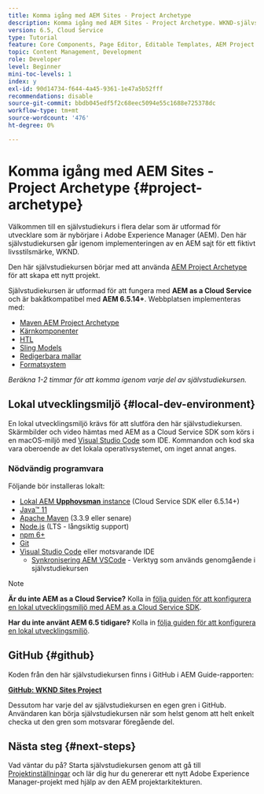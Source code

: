 ```yaml
---
title: Komma igång med AEM Sites - Project Archetype
description: Komma igång med AEM Sites - Project Archetype. WKND-självstudiekursen är en självstudiekurs i flera delar som utformats för utvecklare som är nybörjare på Adobe Experience Manager. Självstudiekursen går igenom implementeringen av en AEM sajt för ett fiktivt livsstilsmärke, WKND. Självstudiekursen behandlar grundläggande ämnen som projektinställningar, prototyper, kärnkomponenter, redigerbara mallar, klientbibliotek och komponentutveckling.
version: 6.5, Cloud Service
type: Tutorial
feature: Core Components, Page Editor, Editable Templates, AEM Project Archetype
topic: Content Management, Development
role: Developer
level: Beginner
mini-toc-levels: 1
index: y
exl-id: 90d14734-f644-4a45-9361-1e47a5b52fff
recommendations: disable
source-git-commit: bbdb045edf5f2c68eec5094e55c1688e725378dc
workflow-type: tm+mt
source-wordcount: '476'
ht-degree: 0%

---
```


# Komma igång med AEM Sites - Project Archetype {#project-archetype}

Välkommen till en självstudiekurs i flera delar som är utformad för utvecklare som är nybörjare i Adobe Experience Manager (AEM). Den här självstudiekursen går igenom implementeringen av en AEM sajt för ett fiktivt livsstilsmärke, WKND.

Den här självstudiekursen börjar med att använda [AEM Project Archetype](https://experienceleague.adobe.com/docs/experience-manager-core-components/using/developing/archetype/overview.html) för att skapa ett nytt projekt.

Självstudiekursen är utformad för att fungera med **AEM as a Cloud Service** och är bakåtkompatibel med **AEM 6.5.14+**. Webbplatsen implementeras med:

* [Maven AEM Project Archetype](https://experienceleague.adobe.com/docs/experience-manager-core-components/using/developing/archetype/overview.html)
* [Kärnkomponenter](https://experienceleague.adobe.com/docs/experience-manager-core-components/using/introduction.html)
* [HTL](https://experienceleague.adobe.com/docs/experience-manager-htl/content/getting-started.html)
* [Sling Models](https://sling.apache.org/documentation/bundles/models.html)
* [Redigerbara mallar](https://experienceleague.adobe.com/docs/experience-manager-learn/sites/page-authoring/template-editor-feature-video-use.html)
* [Formatsystem](https://experienceleague.adobe.com/docs/experience-manager-learn/sites/page-authoring/style-system-feature-video-use.html)

*Beräkna 1-2 timmar för att komma igenom varje del av självstudiekursen.*

## Lokal utvecklingsmiljö {#local-dev-environment}

En lokal utvecklingsmiljö krävs för att slutföra den här självstudiekursen. Skärmbilder och video hämtas med AEM as a Cloud Service SDK som körs i en macOS-miljö med [Visual Studio Code](https://code.visualstudio.com/) som IDE. Kommandon och kod ska vara oberoende av det lokala operativsystemet, om inget annat anges.

### Nödvändig programvara

Följande bör installeras lokalt:

* [Lokal AEM **Upphovsman** instance](https://experience.adobe.com/#/downloads) (Cloud Service SDK eller 6.5.14+)
* [Java™ 11](https://downloads.experiencecloud.adobe.com/content/software-distribution/en/general.html)
* [Apache Maven](https://maven.apache.org/) (3.3.9 eller senare)
* [Node.js](https://nodejs.org/en/) (LTS - långsiktig support)
* [npm 6+](https://www.npmjs.com/)
* [Git](https://git-scm.com/)
* [Visual Studio Code](https://code.visualstudio.com/) eller motsvarande IDE
   * [Synkronisering AEM VSCode](https://marketplace.visualstudio.com/items?itemName=yamato-ltd.vscode-aem-sync) - Verktyg som används genomgående i självstudiekursen

>[!NOTE]
>
> **Är du inte AEM as a Cloud Service?** Kolla in [följa guiden för att konfigurera en lokal utvecklingsmiljö med AEM as a Cloud Service SDK](https://experienceleague.adobe.com/docs/experience-manager-learn/cloud-service/local-development-environment-set-up/overview.html).
>
> **Har du inte använt AEM 6.5 tidigare?** Kolla in [följa guiden för att konfigurera en lokal utvecklingsmiljö](https://experienceleague.adobe.com/docs/experience-manager-learn/foundation/development/set-up-a-local-aem-development-environment.html).

## GitHub {#github}

Koden från den här självstudiekursen finns i GitHub i AEM Guide-rapporten:

**[GitHub: WKND Sites Project](https://github.com/adobe/aem-guides-wknd)**

Dessutom har varje del av självstudiekursen en egen gren i GitHub. Användaren kan börja självstudiekursen när som helst genom att helt enkelt checka ut den gren som motsvarar föregående del.

## Nästa steg {#next-steps}

Vad väntar du på? Starta självstudiekursen genom att gå till [Projektinställningar](project-setup.md) och lär dig hur du genererar ett nytt Adobe Experience Manager-projekt med hjälp av den AEM projektarkitekturen.
